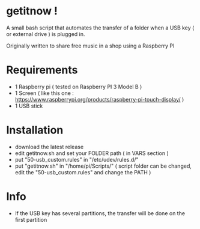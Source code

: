 # getitnow !

A small bash script that automates the transfer of a folder when a USB key ( or external drive ) is plugged in.

Originally written to share free music in a shop using a Raspberry PI

# Requirements

*  1 Raspberry pi ( tested on Raspberry PI 3 Model B )
*  1 Screen  ( like this one : https://www.raspberrypi.org/products/raspberry-pi-touch-display/ )
*  1 USB stick

# Installation

*  download the latest release
*  edit getitnow.sh and set your FOLDER path ( in VARS section )
*  put "50-usb_custom.rules" in "/etc/udev/rules.d/"
*  put "getitnow.sh" in "/home/pi/Scripts/" ( script folder can be changed, edit the "50-usb_custom.rules" and change the PATH )

# Info

* If the USB key has several partitions, the transfer will be done on the first partition
